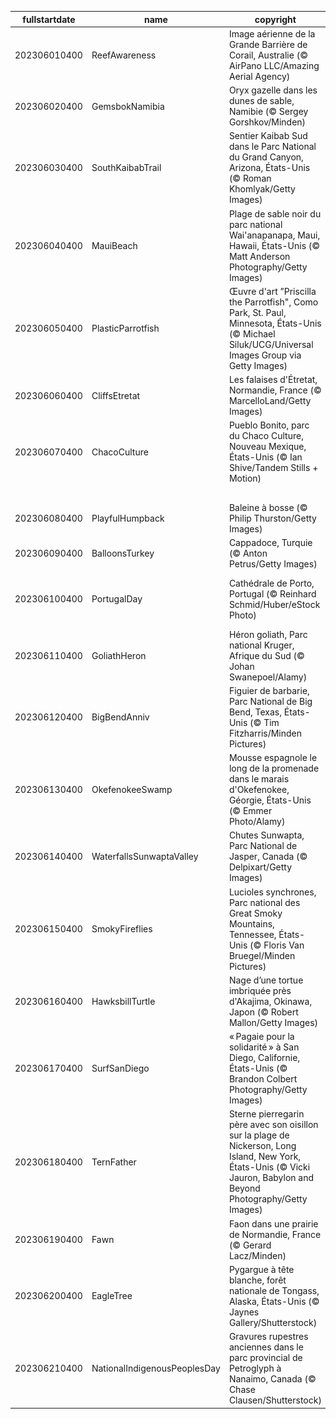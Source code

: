|fullstartdate|name|copyright|title|image|
|--|--|--|--|--|
202306010400|ReefAwareness|Image aérienne de la Grande Barrière de Corail, Australie (© AirPano LLC/Amazing Aerial Agency)|Du bleu à perte de vue|![](/fr-CA/2023/06/202306010400ReefAwareness.jpg)|
202306020400|GemsbokNamibia|Oryx gazelle dans les dunes de sable, Namibie (© Sergey Gorshkov/Minden)|L’oryx de l’extrême|![](/fr-CA/2023/06/202306020400GemsbokNamibia.jpg)|
202306030400|SouthKaibabTrail|Sentier Kaibab Sud dans le Parc National du Grand Canyon, Arizona, États-Unis (© Roman Khomlyak/Getty Images)|Un canyon mythique|![](/fr-CA/2023/06/202306030400SouthKaibabTrail.jpg)|
202306040400|MauiBeach|Plage de sable noir du parc national Wai'anapanapa, Maui, Hawaii, États-Unis (© Matt Anderson Photography/Getty Images)|Sable noir et paradis tropical|![](/fr-CA/2023/06/202306040400MauiBeach.jpg)|
202306050400|PlasticParrotfish|Œuvre d'art ”Priscilla the Parrotfish", Como Park, St. Paul, Minnesota, États-Unis (© Michael Siluk/UCG/Universal Images Group via Getty Images)|Construire ensemble un avenir meilleur|![](/fr-CA/2023/06/202306050400PlasticParrotfish.jpg)|
202306060400|CliffsEtretat|Les falaises d'Étretat, Normandie, France (© MarcelloLand/Getty Images)|Commémorer pour ne pas oublier|![](/fr-CA/2023/06/202306060400CliffsEtretat.jpg)|
202306070400|ChacoCulture|Pueblo Bonito, parc du Chaco Culture, Nouveau Mexique, États-Unis (© Ian Shive/Tandem Stills + Motion)|Si ces murs pouvaient parler...|![](/fr-CA/2023/06/202306070400ChacoCulture.jpg)|
||||![](/fr-CA/2023/06/.jpg)|
202306080400|PlayfulHumpback|Baleine à bosse (© Philip Thurston/Getty Images)|Le doux chant des baleines|![](/fr-CA/2023/06/202306080400PlayfulHumpback.jpg)|
202306090400|BalloonsTurkey|Cappadoce, Turquie (© Anton Petrus/Getty Images)|Monter dans le ciel avec le soleil|![](/fr-CA/2023/06/202306090400BalloonsTurkey.jpg)|
202306100400|PortugalDay|Cathédrale de Porto, Portugal (© Reinhard Schmid/Huber/eStock Photo)|Teintes bleues et scènes sur céramique de Porto|![](/fr-CA/2023/06/202306100400PortugalDay.jpg)|
202306110400|GoliathHeron|Héron goliath, Parc national Kruger, Afrique du Sud (© Johan Swanepoel/Alamy)|Prêt à chasser!|![](/fr-CA/2023/06/202306110400GoliathHeron.jpg)|
202306120400|BigBendAnniv|Figuier de barbarie, Parc National de Big Bend, Texas, États-Unis (© Tim Fitzharris/Minden Pictures)|C’est l’anniversaire de Big Bend!|![](/fr-CA/2023/06/202306120400BigBendAnniv.jpg)|
202306130400|OkefenokeeSwamp|Mousse espagnole le long de la promenade dans le marais d'Okefenokee, Géorgie, États-Unis (© Emmer Photo/Alamy)|Osez vous aventurer dans ce marais|![](/fr-CA/2023/06/202306130400OkefenokeeSwamp.jpg)|
202306140400|WaterfallsSunwaptaValley|Chutes Sunwapta, Parc National de Jasper, Canada (© Delpixart/Getty Images)|Libre et sauvage comme une chute d’eau|![](/fr-CA/2023/06/202306140400WaterfallsSunwaptaValley.jpg)|
202306150400|SmokyFireflies|Lucioles synchrones, Parc national des Great Smoky Mountains, Tennessee, États-Unis (© Floris Van Bruegel/Minden Pictures)|Brillez, petites fées!|![](/fr-CA/2023/06/202306150400SmokyFireflies.jpg)|
202306160400|HawksbillTurtle|Nage d’une tortue imbriquée près d'Akajima, Okinawa, Japon (© Robert Mallon/Getty Images)|La tortue, doyenne des océans|![](/fr-CA/2023/06/202306160400HawksbillTurtle.jpg)|
202306170400|SurfSanDiego|« Pagaie pour la solidarité » à San Diego, Californie, États-Unis (© Brandon Colbert Photography/Getty Images)|Surf power!|![](/fr-CA/2023/06/202306170400SurfSanDiego.jpg)|
202306180400|TernFather|Sterne pierregarin père avec son oisillon sur la plage de Nickerson, Long Island, New York, États-Unis (© Vicki Jauron, Babylon and Beyond Photography/Getty Images)|Bonne fête à tous les papas!|![](/fr-CA/2023/06/202306180400TernFather.jpg)|
202306190400|Fawn|Faon dans une prairie de Normandie, France (© Gerard Lacz/Minden)|Et hop, un petit bond!|![](/fr-CA/2023/06/202306190400Fawn.jpg)|
202306200400|EagleTree|Pygargue à tête blanche, forêt nationale de Tongass, Alaska, États-Unis (© Jaynes Gallery/Shutterstock)|Une icône de la nature américaine|![](/fr-CA/2023/06/202306200400EagleTree.jpg)|
202306210400|NationalIndigenousPeoplesDay|Gravures rupestres anciennes dans le parc provincial de Petroglyph à Nanaimo, Canada (© Chase Clausen/Shutterstock)|Relier le passé à l’avenir|![](/fr-CA/2023/06/202306210400NationalIndigenousPeoplesDay.jpg)|
